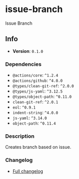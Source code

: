 # issue-branch

Issue Branch

## Info

- **Version**: `0.1.0`

### Dependencies

- `@actions/core`: `^1.2.4`
- `@actions/github`: `^4.0.0`
- `@types/clean-git-ref`: `^2.0.0`
- `@types/js-yaml`: `^3.12.5`
- `@types/object-path`: `^0.11.0`
- `clean-git-ref`: `^2.0.1`
- `eol`: `^0.9.1`
- `indent-string`: `^4.0.0`
- `js-yaml`: `^3.14.0`
- `object-path`: `^0.11.4`


### Description

Creates branch based on issue.

### Changelog

- [Full changelog](changelog.md)
